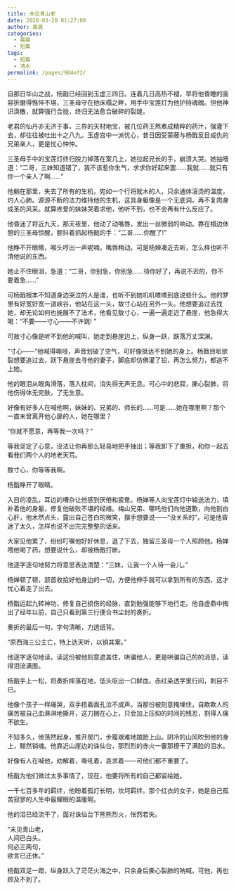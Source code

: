 ```yaml
---
title: 未见青山老
date: 2020-03-20 01:27:00
author: 晨晨
categories: 
  - 晨晨
  - 短篇
tags: 
  - 短篇
  - 清水
permalink: /pages/984ef2/
---
```


自那日华山之战，杨戬已经回到玉虚三四日。连着几日高热不褪，早将他昏睡的面容折磨得憔悴不堪，三圣母守在他床榻之畔，用手中宝莲灯为他护持魂魄。但他神识涣散，就算强行合拢，终归无法愈合破碎的裂缝。

老君的仙丹亦无济于事，三界的天材地宝，被几位药王熬煮成精粹的药汁，强灌下去，却往往被吐出十之八九。玉虚宫中一派忧心，昔日因受蒙蔽与杨戬反目成仇的兄弟亲人，更是忧心忡忡。

<!-- more -->

三圣母手中的宝莲灯终归脱力掉落在案几上，她拉起兄长的手，崩溃大哭。她抽噎道：“二哥，三妹知道错了，我不该惹你生气，求求你好起来罢……我就……就只有你一个亲人了啊……”

他躺在那里，失去了所有的生机，宛如一个行将就木的人，只余通体滚烫的温度，灼人心肺。源源不断的法力维持他的生机，这具身躯像是一个无底洞，再不复肉身成圣的风采。就算疼爱的妹妹哭着求他，他听不到，也不会再有什么反应了。

他昏迷了将近九天，那天夜里，他动了动嘴唇，发出一丝微弱的响动。靠在榻边休憩的三圣母惊醒，颤抖着抓起杨戬的手：“二哥……你醒了!”

他睁不开眼睛，喉头哼出一声呢喃，嘴唇稍动。可是杨婵凑近去听，怎么样也听不清他说的东西。

她止不住眼泪，急道：“二哥，你别急，你别急……待你好了，再说不迟的，你不要着急……”

可杨戬根本不知道身边哭泣的人是谁，也听不到她叽叽喳喳到底说些什么。他的梦里有好宽好宽一道峡谷，他站在这一头，敖寸心站在另外一头。他想要追过去找她，却无论如何也施展不了法术，他看见敖寸心，一遍一遍走近了悬崖，他急得大喝：“不要——寸心——不许跳! ”

可敖寸心像是听不到他的喊叫，她走到悬崖边上，纵身一跃，跌落万丈深渊。

“寸心——”他喊得嘶哑，声音划破了空气，可好像抵达不到她的身上。杨戬目呲欲裂想要追过去，跃下悬崖去寻他的妻子，脚底却仿佛灌了铅，再怎么努力，都追不上她。

他的眼泪从眼角滑落，落入枕间，消失得无声无息。可心中的悲寂，撕心裂肺，将他伤得体无完肤，了无生意。

好像有好多人在喊他啊，妹妹的、兄弟的、师长的……可是……她在哪里啊？那个一直未曾离开他心扉的人，她在哪里？

“你就不愿意，再等我一次吗？”

等我坚定了心意，没法让你再那么轻易地把手抽出；等我卸下了重担，和你一起去看我们两个人的地老天荒。

敖寸心，你等等我啊。

杨戬睁开了眼睛。

入目的凌乱，耳边的嘈杂让他感到厌倦和疲惫。杨婵等人向宝莲灯中输送法力，填补着他的身躯，修复他破败不堪的经络。梅山兄弟、哪吒他们向他道歉，向他剖白心肝，他木然点头，露出自己苍白的微笑，摆手想要说——“没关系的”，可是他昏迷了太久，怎样也说不出完完整整的话来。

大家见他累了，纷纷叮嘱他好好休息，退了下去，独留三圣母一个人照顾他。杨婵喂他喝了药，想要说什么，却被杨戬打断。

他逐字逐句地努力将意思表达清楚：“三妹，让我一个人待一会儿。”

杨婵顿了顿，颔首收拾好他身边的一切，方便他伸手就可以拿到所有的东西，这才忧心着走了出去。

杨戬运起九转神功，修复自己损伤的经脉，直到勉强能够下地行走。他自虚鼎中掏出了经年以前，自己只看到第三行便合书尘封的奏折。

奏折的最后一句，字句清晰，力透纸背。

“原西海三公主亡，特上达天听，以销其案。”

他逐字逐句地读，读这份被他刻意遮盖住，哄骗他人，更是哄骗自己的的消息，读得泪流满面。

杨戬手上一松，将奏折摔落在地，低头呕出一口鲜血。赤红染透字里行间，刺目不已。

他像个孩子一样痛哭，双手捂着面孔泣不成声。当那份被刻意掩埋住，自欺欺人的痛苦被自己血淋淋地撕开，这刀搁在心上，只会加上压抑的时间的残忍，割得人痛不欲生。

不知多久，他荡然起身，推开房门，步履艰难地踉跄上山。阴冷的山风吹到他的身上，黯然销魂。他靠近山崖边的诛仙台，那烈烈的赤火一霎那撩干了满脸的泪水。

好像有人在喊他，劝解着，嘶吼着，哀求着——可他们都不重要了。

杨戬为他们做过太多事情了，现在，他要将所有的自己都留给她。

一千七百多年的羁绊，他盼着孤灯长明，坎坷羁绊。那个红衣的女子，她是自己孤苦寂寥的人生中最耀眼的温暖啊。

他的泪已经流干了，面对诛仙台下熊熊烈火，怅然若失。

“未见青山老，  
人间已白头。  
何必三两句，  
欲言已还休。”

杨戬双足一蹬，纵身跃入了茫茫火海之中，只余身后撕心裂肺的呐喊，可他，再也顾及不到了。
